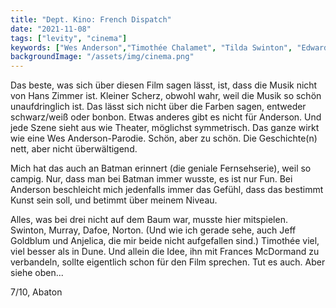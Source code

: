 ```yaml
---
title: "Dept. Kino: French Dispatch"
date: "2021-11-08"
tags: ["levity", "cinema"]
keywords: ["Wes Anderson","Timothée Chalamet", "Tilda Swinton", "Edward Norton", "Bill Murray", "Léa Seydoux","Hans Zimmer","Frances McDormand","Batman","Abaton"]
backgroundImage: "/assets/img/cinema.png"
---
```


<!-- Excerpt Start -->
Das beste, was sich über diesen Film sagen lässt, ist, dass die Musik nicht von Hans Zimmer ist. <!-- Excerpt End -->Kleiner Scherz, obwohl wahr, weil die Musik so schön unaufdringlich ist. Das lässt sich nicht über die Farben sagen, entweder schwarz/weiß oder bonbon. Etwas anderes gibt es nicht für Anderson. Und jede Szene sieht aus wie Theater, möglichst symmetrisch. Das ganze wirkt wie eine Wes Anderson-Parodie. Schön, aber zu schön. Die Geschichte(n) nett, aber nicht überwältigend.

Mich hat das auch an Batman erinnert (die geniale Fernsehserie), weil so campig. Nur, dass man bei Batman immer wusste, es ist nur Fun. Bei Anderson beschleicht mich jedenfalls immer das Gefühl, dass das bestimmt Kunst sein soll, und betimmt über meinem Niveau.

Alles, was bei drei nicht auf dem Baum war, musste hier mitspielen. Swinton, Murray, Dafoe, Norton. (Und wie ich gerade sehe, auch Jeff Goldblum und Anjelica, die mir beide nicht aufgefallen sind.) Timothée viel, viel besser als in Dune. Und allein die Idee, ihn mit Frances McDormand zu verbandeln, sollte eigentlich schon für den Film sprechen. Tut es auch. Aber siehe oben...

7/10, Abaton